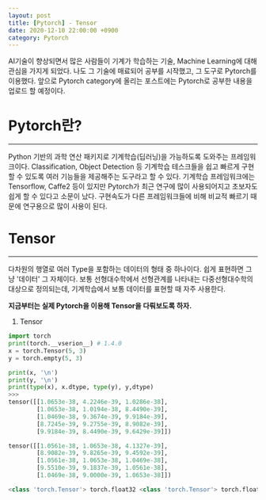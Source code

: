 ```yaml
---
layout: post
title: [Pytorch] - Tensor
date: 2020-12-10 22:00:00 +0900
category: Pytorch
---
```

AI기술이 향상되면서 많은 사람들이 기계가 학습하는 기술, Machine Learning에 대해 관심을 가지게 되었다. 나도 그 기술에 매료되어 공부를 시작했고, 그 도구로 Pytorch를 이용했다. 앞으로 Pytorch category에 올리는 포스트에는 Pytorch로 공부한 내용을 업로드 할 예정이다.

# Pytorch란?
<hr>

Python 기반의 과학 연산 패키지로 기계학습(딥러닝)을 가능하도록 도와주는 프레임워크이다. Classification, Object Detection 등 기계학습 테스크들을 쉽고 빠르게 구현할 수 있도록 여러 기능들을 제공해주는 도구라고 할 수 있다. 기계학습 프레임워크에는 Tensorflow, Caffe2 등이 있지만 Pytorch가 최근 연구에 많이 사용되어지고 초보자도 쉽게 할 수 있다고 소문이 났다. 구현속도가 다른 프레임워크들에 비해 비교적 빠르기 때문에 연구용으로 많이 사용이 된다.

# Tensor
<hr>

다차원의 행열로 여러 Type을 포함하는 데이터의 형태 중 하나이다. 쉽게 표현하면 그냥 '데이터' 그 자체이다. 보통 선형대수학에서 선형관계를 나타내는 다중선형대수학의 대상으로 정의되는데, 기계학습에서 보통 데이터를 표현할 때 자주 사용한다.

**지금부터는 실제 Pytorch을 이용해 Tensor을 다뤄보도록 하자.**

1. Tensor
```python
import torch
print(torch.__vserion__) # 1.4.0
x = torch.Tensor(5, 3)
y = torch.empty(5, 3)

print(x, '\n')
print(y, '\n')
print(type(x), x.dtype, type(y), y,dtype)
>>> 
tensor([[1.0653e-38, 4.2246e-39, 1.0286e-38],
        [1.0653e-38, 1.0194e-38, 8.4490e-39],
        [1.0469e-38, 9.3674e-39, 9.9184e-39],
        [8.7245e-39, 9.2755e-39, 8.9082e-39],
        [9.9184e-39, 8.4490e-39, 9.6429e-39]]) 

tensor([[1.0561e-38, 1.0653e-38, 4.1327e-39],
        [8.9082e-39, 9.8265e-39, 9.4592e-39],
        [1.0561e-38, 1.0653e-38, 1.0469e-38],
        [9.5510e-39, 9.1837e-39, 1.0561e-38],
        [1.0469e-38, 9.0000e-39, 1.0653e-38]]) 

<class 'torch.Tensor'> torch.float32 <class 'torch.Tensor'> torch.float32
```